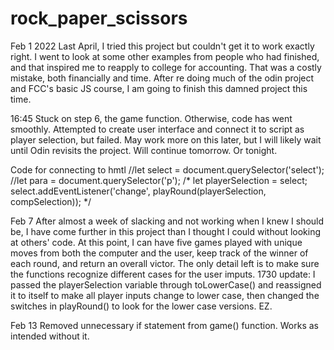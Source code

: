 # rock_paper_scissors
Feb 1 2022
Last April, I tried this project but couldn't get it to work exactly right. I went to look at some other examples from people who had finished, and that inspired me to reapply to college for accounting. That was a costly mistake, both financially and time. After re doing much of the odin project and FCC's basic JS course, I am going to finish this damned project this time.

16:45
Stuck on step 6, the game function. Otherwise, code has went smoothly. Attempted to create user interface and connect it to script as player selection, but failed. May work more on this later, but I will likely wait until Odin revisits the project. Will continue tomorrow. Or tonight.

Code for connecting to hmtl
//let select = document.querySelector('select');
//let para = document.querySelector('p');
/*
let playerSelection = select;
select.addEventListener('change', playRound(playerSelection, compSelection)); 
*/

Feb 7
After almost a week of slacking and not working when I knew I should be, I have come further in this project than I thought I could without looking at others' code. At this point, I can have five games played with unique moves from both the computer and the user, keep track of the winner of each round, and return an overall victor. The only detail left is to make sure the functions recognize different cases for the user imputs.
1730 update: I passed the playerSelection variable through toLowerCase() and reassigned it to itself to make all player inputs change to lower case, then changed the switches in playRound() to look for the lower case versions. EZ.

Feb 13
Removed unnecessary if statement from game() function. Works as intended without it. 